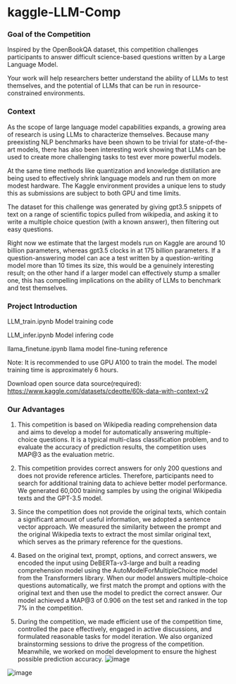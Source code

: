 # kaggle-LLM-Comp
### Goal of the Competition

Inspired by the OpenBookQA dataset, this competition challenges participants to answer difficult science-based questions written by a Large Language Model.

Your work will help researchers better understand the ability of LLMs to test themselves, and the potential of LLMs that can be run in resource-constrained environments.

### Context
As the scope of large language model capabilities expands, a growing area of research is using LLMs to characterize themselves. Because many preexisting NLP benchmarks have been shown to be trivial for state-of-the-art models, there has also been interesting work showing that LLMs can be used to create more challenging tasks to test ever more powerful models.

At the same time methods like quantization and knowledge distillation are being used to effectively shrink language models and run them on more modest hardware. The Kaggle environment provides a unique lens to study this as submissions are subject to both GPU and time limits.

The dataset for this challenge was generated by giving gpt3.5 snippets of text on a range of scientific topics pulled from wikipedia, and asking it to write a multiple choice question (with a known answer), then filtering out easy questions.

Right now we estimate that the largest models run on Kaggle are around 10 billion parameters, whereas gpt3.5 clocks in at 175 billion parameters. If a question-answering model can ace a test written by a question-writing model more than 10 times its size, this would be a genuinely interesting result; on the other hand if a larger model can effectively stump a smaller one, this has compelling implications on the ability of LLMs to benchmark and test themselves.

### Project Introduction

LLM_train.ipynb  Model training code

LLM_infer.ipynb  Model infering code

llama_finetune.ipynb  llama model fine-tuning reference

Note: It is recommended to use GPU A100 to train the model. The model training time is approximately 6 hours.

Download open source data source(required):
https://www.kaggle.com/datasets/cdeotte/60k-data-with-context-v2

### Our Advantages
1. This competition is based on Wikipedia reading comprehension data and aims to develop a model for automatically answering multiple-choice questions. It is a typical multi-class classification problem, and to evaluate the accuracy of prediction results, the competition uses MAP@3 as the evaluation metric.

2. This competition provides correct answers for only 200 questions and does not provide reference articles. Therefore, participants need to search for additional training data to achieve better model performance. We generated 60,000 training samples by using the original Wikipedia texts and the GPT-3.5 model.

3. Since the competition does not provide the original texts, which contain a significant amount of useful information, we adopted a sentence vector approach. We measured the similarity between the prompt and the original Wikipedia texts to extract the most similar original text, which serves as the primary reference for the questions.

4. Based on the original text, prompt, options, and correct answers, we encoded the input using DeBERTa-v3-large and built a reading comprehension model using the AutoModelForMultipleChoice model from the Transformers library. When our model answers multiple-choice questions automatically, we first match the prompt and options with the original text and then use the model to predict the correct answer. Our model achieved a MAP@3 of 0.906 on the test set and ranked in the top 7% in the competition.

5. During the competition, we made efficient use of the competition time, controlled the pace effectively, engaged in active discussions, and formulated reasonable tasks for model iteration. We also organized brainstorming sessions to drive the progress of the competition. Meanwhile, we worked on model development to ensure the highest possible prediction accuracy.
![image](https://github.com/kaamava/kaggle-LLM-Comp/assets/106901273/cbe3ae98-8264-47ae-9b9f-b5dd80a45bf8)

![image](https://github.com/kaamava/kaggle-LLM-Comp/assets/106901273/fd97ba12-2b3a-4c08-bba6-8a3a385ccf65)
